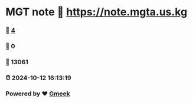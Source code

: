 # MGT note :link: https://note.mgta.us.kg 
### :page_facing_up: [4](https://note.mgta.us.kg/tag.html) 
### :speech_balloon: 0 
### :hibiscus: 13061 
### :alarm_clock: 2024-10-12 16:13:19 
### Powered by :heart: [Gmeek](https://github.com/Meekdai/Gmeek)
